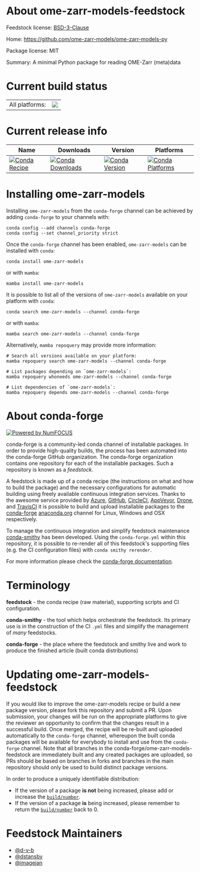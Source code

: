 About ome-zarr-models-feedstock
===============================

Feedstock license: [BSD-3-Clause](https://github.com/conda-forge/ome-zarr-models-feedstock/blob/main/LICENSE.txt)

Home: https://github.com/ome-zarr-models/ome-zarr-models-py

Package license: MIT

Summary: A minimal Python package for reading OME-Zarr (meta)data

Current build status
====================


<table><tr><td>All platforms:</td>
    <td>
      <a href="https://dev.azure.com/conda-forge/feedstock-builds/_build/latest?definitionId=24589&branchName=main">
        <img src="https://dev.azure.com/conda-forge/feedstock-builds/_apis/build/status/ome-zarr-models-feedstock?branchName=main">
      </a>
    </td>
  </tr>
</table>

Current release info
====================

| Name | Downloads | Version | Platforms |
| --- | --- | --- | --- |
| [![Conda Recipe](https://img.shields.io/badge/recipe-ome--zarr--models-green.svg)](https://anaconda.org/conda-forge/ome-zarr-models) | [![Conda Downloads](https://img.shields.io/conda/dn/conda-forge/ome-zarr-models.svg)](https://anaconda.org/conda-forge/ome-zarr-models) | [![Conda Version](https://img.shields.io/conda/vn/conda-forge/ome-zarr-models.svg)](https://anaconda.org/conda-forge/ome-zarr-models) | [![Conda Platforms](https://img.shields.io/conda/pn/conda-forge/ome-zarr-models.svg)](https://anaconda.org/conda-forge/ome-zarr-models) |

Installing ome-zarr-models
==========================

Installing `ome-zarr-models` from the `conda-forge` channel can be achieved by adding `conda-forge` to your channels with:

```
conda config --add channels conda-forge
conda config --set channel_priority strict
```

Once the `conda-forge` channel has been enabled, `ome-zarr-models` can be installed with `conda`:

```
conda install ome-zarr-models
```

or with `mamba`:

```
mamba install ome-zarr-models
```

It is possible to list all of the versions of `ome-zarr-models` available on your platform with `conda`:

```
conda search ome-zarr-models --channel conda-forge
```

or with `mamba`:

```
mamba search ome-zarr-models --channel conda-forge
```

Alternatively, `mamba repoquery` may provide more information:

```
# Search all versions available on your platform:
mamba repoquery search ome-zarr-models --channel conda-forge

# List packages depending on `ome-zarr-models`:
mamba repoquery whoneeds ome-zarr-models --channel conda-forge

# List dependencies of `ome-zarr-models`:
mamba repoquery depends ome-zarr-models --channel conda-forge
```


About conda-forge
=================

[![Powered by
NumFOCUS](https://img.shields.io/badge/powered%20by-NumFOCUS-orange.svg?style=flat&colorA=E1523D&colorB=007D8A)](https://numfocus.org)

conda-forge is a community-led conda channel of installable packages.
In order to provide high-quality builds, the process has been automated into the
conda-forge GitHub organization. The conda-forge organization contains one repository
for each of the installable packages. Such a repository is known as a *feedstock*.

A feedstock is made up of a conda recipe (the instructions on what and how to build
the package) and the necessary configurations for automatic building using freely
available continuous integration services. Thanks to the awesome service provided by
[Azure](https://azure.microsoft.com/en-us/services/devops/), [GitHub](https://github.com/),
[CircleCI](https://circleci.com/), [AppVeyor](https://www.appveyor.com/),
[Drone](https://cloud.drone.io/welcome), and [TravisCI](https://travis-ci.com/)
it is possible to build and upload installable packages to the
[conda-forge](https://anaconda.org/conda-forge) [anaconda.org](https://anaconda.org/)
channel for Linux, Windows and OSX respectively.

To manage the continuous integration and simplify feedstock maintenance
[conda-smithy](https://github.com/conda-forge/conda-smithy) has been developed.
Using the ``conda-forge.yml`` within this repository, it is possible to re-render all of
this feedstock's supporting files (e.g. the CI configuration files) with ``conda smithy rerender``.

For more information please check the [conda-forge documentation](https://conda-forge.org/docs/).

Terminology
===========

**feedstock** - the conda recipe (raw material), supporting scripts and CI configuration.

**conda-smithy** - the tool which helps orchestrate the feedstock.
                   Its primary use is in the construction of the CI ``.yml`` files
                   and simplify the management of *many* feedstocks.

**conda-forge** - the place where the feedstock and smithy live and work to
                  produce the finished article (built conda distributions)


Updating ome-zarr-models-feedstock
==================================

If you would like to improve the ome-zarr-models recipe or build a new
package version, please fork this repository and submit a PR. Upon submission,
your changes will be run on the appropriate platforms to give the reviewer an
opportunity to confirm that the changes result in a successful build. Once
merged, the recipe will be re-built and uploaded automatically to the
`conda-forge` channel, whereupon the built conda packages will be available for
everybody to install and use from the `conda-forge` channel.
Note that all branches in the conda-forge/ome-zarr-models-feedstock are
immediately built and any created packages are uploaded, so PRs should be based
on branches in forks and branches in the main repository should only be used to
build distinct package versions.

In order to produce a uniquely identifiable distribution:
 * If the version of a package **is not** being increased, please add or increase
   the [``build/number``](https://docs.conda.io/projects/conda-build/en/latest/resources/define-metadata.html#build-number-and-string).
 * If the version of a package **is** being increased, please remember to return
   the [``build/number``](https://docs.conda.io/projects/conda-build/en/latest/resources/define-metadata.html#build-number-and-string)
   back to 0.

Feedstock Maintainers
=====================

* [@d-v-b](https://github.com/d-v-b/)
* [@dstansby](https://github.com/dstansby/)
* [@imagejan](https://github.com/imagejan/)


<!-- dummy commit to enable rerendering -->

